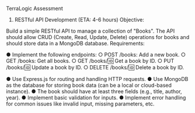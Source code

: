 TerraLogic Assessment

1. RESTful API Development (ETA: 4-6 hours)
Objective:

Build a simple RESTful API to manage a collection of "Books". The API should allow CRUD
(Create, Read, Update, Delete) operations for books and should store data in a MongoDB
database.
Requirements:

● Implement the following endpoints:
○ POST /books: Add a new book. 
○ GET /books: Get all books.
○ GET /books/:id: Get a book by ID.
○ PUT /books/:id: Update a book by ID.
○ DELETE /books/:id: Delete a book by ID.

● Use Express.js for routing and handling HTTP requests.
● Use MongoDB as the database for storing book data (can be a local or cloud-based
instance).
● The book should have at least three fields (e.g., title, author, year).
● Implement basic validation for inputs.
● Implement error handling for common issues like invalid input, missing parameters, etc.